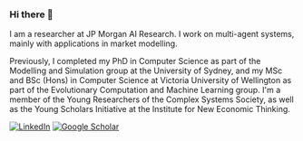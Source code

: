 ### Hi there 👋

I am a researcher at JP Morgan AI Research. I work on multi-agent systems, mainly with applications in market modelling.

Previously, I completed my PhD in Computer Science as part of the Modelling and Simulation group at the University of Sydney, and my MSc and BSc (Hons) in Computer Science at Victoria University of Wellington as part of the Evolutionary Computation and Machine Learning group. I'm a member of the Young Researchers of the Complex Systems Society, as well as the Young Scholars Initiative at the Institute for New Economic Thinking.

[![LinkedIn](https://img.shields.io/badge/LinkedIn-0077B5?style=for-the-badge&logo=linkedin&logoColor=white)](https://www.linkedin.com/in/benjaminpatrickevans) [![Google Scholar](https://img.shields.io/badge/Google%20Scholar-orange?style=for-the-badge&logo=google&logoColor=white)](https://scholar.google.com/citations?user=yfrOml0AAAAJ)
